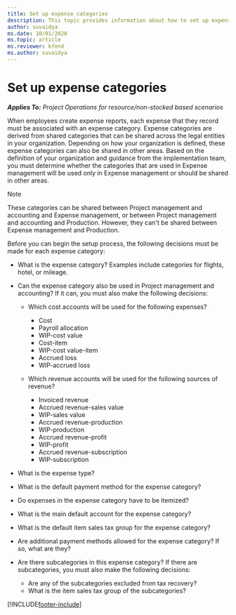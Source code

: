 ```yaml
---
title: Set up expense categories
description: This topic provides information about how to set up expense categories and shared categories for expense reports.
author: suvaidya
ms.date: 10/01/2020
ms.topic: article
ms.reviewer: kfend 
ms.author: suvaidya
---
```


# Set up expense categories

_**Applies To:** Project Operations for resource/non-stocked based scenarios_

When employees create expense reports, each expense that they record must be associated with an expense category. Expense categories are derived from shared categories that can be shared across the legal entities in your organization. Depending on how your organization is defined, these expense categories can also be shared in other areas. Based on the definition of your organization and guidance from the implementation team, you must determine whether the categories that are used in Expense management will be used only in Expense management or should be shared in other areas.

> [!NOTE]
> These categories can be shared between Project management and accounting and Expense management, or between Project management and accounting and Production. However, they can't be shared between Expense management and Production.

Before you can begin the setup process, the following decisions must be made for each expense category:

- What is the expense category? Examples include categories for flights, hotel, or mileage.
- Can the expense category also be used in Project management and accounting? If it can, you must also make the following decisions:

    - Which cost accounts will be used for the following expenses?

        - Cost
        - Payroll allocation
        - WIP-cost value
        - Cost-item
        - WIP-cost value-item
        - Accrued loss
        - WIP-accrued loss

    - Which revenue accounts will be used for the following sources of revenue?

        - Invoiced revenue
        - Accrued revenue-sales value
        - WIP-sales value
        - Accrued revenue-production
        - WIP-production
        - Accrued revenue-profit
        - WIP-profit
        - Accrued revenue-subscription
        - WIP-subscription

- What is the expense type?
- What is the default payment method for the expense category?
- Do expenses in the expense category have to be itemized?
- What is the main default account for the expense category?
- What is the default item sales tax group for the expense category?
- Are additional payment methods allowed for the expense category? If so, what are they?
- Are there subcategories in this expense category? If there are subcategories, you must also make the following decisions:

    - Are any of the subcategories excluded from tax recovery?
    - What is the item sales tax group of the subcategories?


[!INCLUDE[footer-include](../includes/footer-banner.md)]